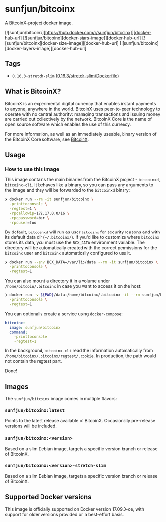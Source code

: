# sunfjun/bitcoinx

A BitcoinX-project docker image.

[![sunfjun/bitcoinx][https://hub.docker.com/r/sunfjun/bitcoinx]][docker-hub-url] [![sunfjun/bitcoinx][docker-stars-image]][docker-hub-url] [![sunfjun/bitcoinx][docker-size-image]][docker-hub-url] [![sunfjun/bitcoinx][docker-layers-image]][docker-hub-url]

## Tags

- `0.16.3-stretch-slim` ([0.16.3/stretch-slim/Dockerfile](https://github.com/sunfjun/bitcoinx/blob/master/0.16.3/stretch-slim/Dockerfile))

## What is BitcoinX? 

BitcoinX is an experimental digital currency that enables instant payments to anyone, anywhere in the world. BitcoinX uses peer-to-peer technology to operate with no central authority: managing transactions and issuing money are carried out collectively by the network. BitcoinX Core is the name of open source software which enables the use of this currency.

For more information, as well as an immediately useable, binary version of the BitcoinX Core software, see [BitcoinX](https://bcx.org).

## Usage

### How to use this image

This image contains the main binaries from the BitcoinX project - `bitcoinxd`, `bitcoinx-cli`. It behaves like a binary, so you can pass any arguments to the image and they will be forwarded to the `bitcoinxd` binary:

```sh
❯ docker run --rm -it sunfjun/bitcoinx \
  -printtoconsole \
  -regtest=1 \
  -rpcallowip=172.17.0.0/16 \
  -rpcpassword=bar \
  -rpcuser=foo
```

By default, `bitcoinxd` will run as user `bitcoinx` for security reasons and with its default data dir (`~/.bitcoinx/`). If you'd like to customize where `bitcoinx` stores its data, you must use the `BCX_DATA` environment variable. The directory will be automatically created with the correct permissions for the `bitcoinx` user and `bitcoinx` automatically configured to use it.

```sh
❯ docker run --env BCX_DATA=/var/lib/data --rm -it sunfjun/bitcoinx \
  -printtoconsole \
  -regtest=1
```

You can also mount a directory it in a volume under `/home/bitcoin/.bitcoinx` in case you want to access it on the host:

```sh
❯ docker run -v ${PWD}/data:/home/bitcoinx/.bitcoinx -it --rm sunfjun/bitcoinx \
  -printtoconsole \
  -regtest=1
```

You can optionally create a service using `docker-compose`:

```yml
bitcoinx:
  image: sunfjun/bitcoinx
  command:
    -printtoconsole
    -regtest=1
```


In the background, `bitcoinx-cli` read the information automatically from `/home/bitcoinx/.bitcoinx/regtest/.cookie`. In production, the path would not contain the regtest part.

Done!

## Images

The `sunfjun/bitcoinx` image comes in multiple flavors:

### `sunfjun/bitcoinx:latest`

Points to the latest release available of BitcoinX. Occasionally pre-release versions will be included.

### `sunfjun/bitcoinx:<version>`

Based on a slim Debian image, targets a specific version branch or release of BitcoinX.

### `sunfjun/bitcoinx:<version>-stretch-slim`

Based on a slim Debian image, targets a specific version branch or release of BitcoinX.

## Supported Docker versions

This image is officially supported on Docker version 17.09.0-ce, with support for older versions provided on a best-effort basis.
